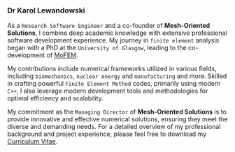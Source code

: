 ### **Dr Karol Lewandowski**

<!-- I am a Research Associate and a member of EPSRC-supported Glasgow Computational Engineering Centre ([GCEC](https://www.gla.ac.uk/research/az/gcec/)). Currently, I am working as PDRA in an [EPSRC project](https://gow.epsrc.ukri.org/NGBOViewGrant.aspx?GrantRef=EP/T008415/1) on predictive modelling of Incremental Cold Flow Forming (ICFF).

My PhD project, supported by [Lord Kelvin and Adam Smith Scholarship](https://www.gla.ac.uk/research/ourresearchenvironment/prs/kelvinsmith/previouslyawardedkelvinsmithphdscholarships/201415projects/#d.en.359938,investigationoftheboneadaptationandfractureinthethirdmetacarpal(mciii)boneofthoroughbredracehorses-karollewandowski(lkasphdcandidate)), was focused on computational methods to predict and prevent musculoskeletal injury and fatality in the Thoroughbred racehorse. 

My main interests are: `computational mechanics`, `additive manufacturing` technology, `virtual and augmented reality` scientific visualisation and sustainable `research code development` (mostly `C++`). 

I am a senior developer of finite element library at the MoFEM team. -->


As a `Research Software Engineer` and a co-founder of **Mesh-Oriented Solutions**, I combine deep academic knowledge with extensive professional software development experience. My journey in `finite element` analysis began with a PhD at the `University of Glasgow`, leading to the co-development of [MoFEM](https://mofem.eng.gla.ac.uk).

My contributions include numerical frameworks utilized in various fields, including `biomechanics`, `nuclear energy` and `manufacturing` and more. Skilled in crafting powerful `Finite Element Method` codes, primarily using modern `C++`, I also leverage modern development tools and methodologies for optimal efficiency and scalability.

My commitment as the `Managing Director` of **Mesh-Oriented Solutions** is to provide innovative and effective numerical solutions, ensuring they meet the diverse and demanding needs. For a detailed overview of my professional background and project experience, please feel free to download my [Curriculum Vitae](/assets/pdf/Lewandowski_CVs.pdf).
